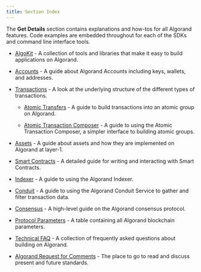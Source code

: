 ```yaml
---
title: Section Index
---
```



The **Get Details** section contains explanations and how-tos for all Algorand features. Code examples are embedded throughout for each of the SDKs and command line interface tools.

- [AlgoKit](algokit) - A collection of tools and libraries that make it easy to build applications on Algorand.

- [Accounts](accounts) - A guide about Algorand Accounts including keys, wallets, and addresses.

- [Transactions](transactions) - A look at the underlying structure of the different types of transactions.

    - [Atomic Transfers](atomic_transfers.md) - A guide to build transactions into an atomic group on Algorand.

    - [Atomic Transaction Composer](atc.md) - A guide to using the Atomic Transaction Composer, a simpler interface to building atomic groups.

- [Assets](asa) - A guide about assets and how they are implemented on Algorand at layer-1.

- [Smart Contracts](dapps/smart-contracts/) - A detailed guide for writing and interacting with Smart Contracts. 

- [Indexer](indexer.md) - A guide to using the Algorand Indexer.

- [Conduit](conduit.md) - A guide to using the Algorand Conduit Service to gather and filter transaction data.

- [Consensus](algorand_consensus.md) - A high-level guide on the Algorand consensus protocol.

- [Protocol Parameters](parameter_tables.md) - A table containing all Algorand blockchain parameters.

- [Technical FAQ](technical_faq.md) - A collection of frequently asked questions about building on Algorand.

- [Algorand Request for Comments](useful_resources/#smart-contract-examples) - The place to go to read and discuss present and future standards.